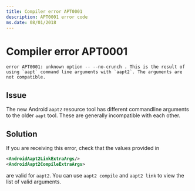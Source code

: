```yaml
---
title: Compiler error APT0001
description: APT0001 error code
ms.date: 08/01/2018
---
```

# Compiler error APT0001

```
error APT0001: unknown option -- --no-crunch . This is the result of using `aapt` command line arguments with `aapt2`. The arguments are not compatible.
```

## Issue

The new Android `aapt2` resource tool has different commandline arguments to the
older `aapt` tool. These are generally incompatible with each other.

## Solution

If you are receiving this error, check that the values provided in

```xml
<AndroidAapt2LinkExtraArgs/>
<AndroidAapt2CompileExtraArgs>
```

are valid for `aapt2`. You can use `aapt2 compile` and `aapt2 link` to view
the list of valid arguments.
